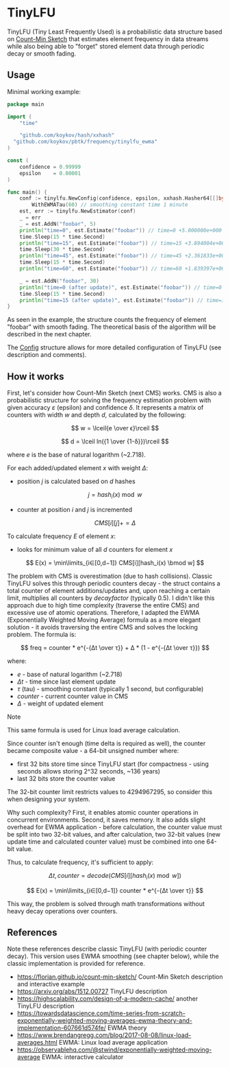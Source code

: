 # TinyLFU

TinyLFU (Tiny Least Frequently Used) is a probabilistic data structure based on [Count-Min Sketch](../cmsketch)
that estimates element frequency in data streams while also being able to "forget" stored element data through
periodic decay or smooth fading.

## Usage

Minimal working example:

```go
package main

import (
	"time"

	"github.com/koykov/hash/xxhash"
  "github.com/koykov/pbtk/frequency/tinylfu_ewma"
)

const (
	confidence = 0.99999
	epsilon    = 0.00001
)

func main() {
	conf := tinylfu.NewConfig(confidence, epsilon, xxhash.Hasher64[[]byte]{}).
		WithEWMATau(60) // smoothing constant time 1 minute
	est, err := tinylfu.NewEstimator(conf)
	_ = err
	_ = est.AddN("foobar", 5)
	println("time=0", est.Estimate("foobar")) // time=0 +5.000000e+000
	time.Sleep(15 * time.Second)
	println("time=15", est.Estimate("foobar")) // time=15 +3.894004e+000
	time.Sleep(30 * time.Second)
	println("time=45", est.Estimate("foobar")) // time=45 +2.361833e+000
	time.Sleep(15 * time.Second)
	println("time=60", est.Estimate("foobar")) // time=60 +1.839397e+000

	_ = est.AddN("foobar", 30)
	println("time=0 (after update)", est.Estimate("foobar")) // time=0 (after update) +2.000000e+001 (20)
	time.Sleep(15 * time.Second)
	println("time=15 (after update)", est.Estimate("foobar")) // time=15 (after update) +1.557602e+001 (~15.576)
}
```

As seen in the example, the structure counts the frequency of element "foobar" with smooth fading. The theoretical basis
of the algorithm will be described in the next chapter.

The [Config](config.go) structure allows for more detailed configuration of TinyLFU (see description and comments).

## How it works

First, let's consider how Count-Min Sketch (next CMS) works. CMS is also a probabilistic structure for solving
the frequency estimation problem with given accuracy $ε$ (epsilon) and confidence $δ$. It represents a matrix of
counters
with width $w$ and depth $d$, calculated by the following:

$$
w = \lceil{e \over ϵ}\rceil
$$

$$
d = \lceil ln({1 \over {1-δ}})\rceil
$$

where $e$ is the base of natural logarithm (~2.718).

For each added/updated element $x$ with weight $Δ$:

* position $j$ is calculated based on $d$ hashes

$$
j = {hash_i(x) \bmod w}
$$

* counter at position $i$ and $j$ is incremented

$$
CMS[i][j] += Δ
$$

To calculate frequency $E$ of element $x$:

* looks for minimum value of all $d$ counters for element $x$

$$
E(x) = \min\limits_{i∈[0,d−1]} CMS[i][hash_i(x) \bmod w]
$$

The problem with CMS is overestimation (due to hash collisions). Classic TinyLFU solves this through periodic counters
decay - the struct contains a total counter of element additions/updates and, upon reaching a certain limit, multiplies
all counters by $decay factor$ (typically $0.5$). I didn't like this approach due to high time complexity (traverse
the entire CMS) and excessive use of atomic operations. Therefore, I adapted the EWMA (Exponentially Weighted Moving
Average)
formula as a more elegant solution - it avoids traversing the entire CMS and solves the locking problem. The formula is:

$$
freq = counter * e^{-{Δt \over τ}} + Δ * (1 - e^{-{Δt \over τ}})
$$

where:

* $e$ - base of natural logarithm (~2.718)
* $Δt$ - time since last element update
* $τ$ (tau) - smoothing constant (typically 1 second, but configurable)
* $counter$ - current counter value in CMS
* $Δ$ - weight of updated element

> [!NOTE]
> This same formula is used for Linux load average calculation.

Since counter isn't enough (time delta is required as well), the counter became composite value - a 64-bit unsigned
number
where:

* first 32 bits store time since TinyLFU start (for compactness - using seconds allows storing 2^32 seconds, ~136 years)
* last 32 bits store the counter value

The 32-bit counter limit restricts values to 4294967295, so consider this when designing your system.

Why such complexity? First, it enables atomic counter operations in concurrent environments. Second, it saves memory.
It also adds slight overhead for EWMA application - before calculation, the counter value must be split into two 32-bit
values, and after calculation, two 32-bit values (new update time and calculated counter value) must be combined into
one 64-bit value.

Thus, to calculate frequency, it's sufficient to apply:

$$
Δt, counter = decode(CMS[i][hash_i(x) \bmod w])
$$

$$
E(x) = \min\limits_{i∈[0,d−1]} counter * e^{-{Δt \over τ}}
$$

This way, the problem is solved through math transformations without heavy decay operations over counters.

## References

Note these references describe classic TinyLFU (with periodic counter decay). This version uses EWMA smoothing
(see chapter below), while the classic implementation is provided for reference.

* https://florian.github.io/count-min-sketch/ Count-Min Sketch description and interactive example
* https://arxiv.org/abs/1512.00727 TinyLFU description
* https://highscalability.com/design-of-a-modern-cache/ another TinyLFU description
* https://towardsdatascience.com/time-series-from-scratch-exponentially-weighted-moving-averages-ewma-theory-and-implementation-607661d574fe/
  EWMA theory
* https://www.brendangregg.com/blog/2017-08-08/linux-load-averages.html EWMA: Linux load average application
* https://observablehq.com/@stwind/exponentially-weighted-moving-average EWMA: interactive calculator

